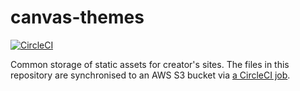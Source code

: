 # canvas-themes

[![CircleCI](https://dl.circleci.com/status-badge/img/gh/easolhq/canvas-themes/tree/main.svg?style=svg)](https://dl.circleci.com/status-badge/redirect/gh/easolhq/canvas-themes/tree/main)

Common storage of static assets for creator's sites. The files in this repository are synchronised to an AWS S3 bucket via [a CircleCI job](https://app.circleci.com/pipelines/github/easolhq/canvas-themes).
